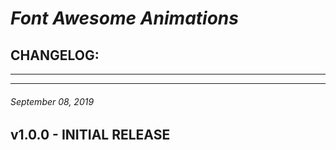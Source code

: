 # *Font Awesome Animations*
## CHANGELOG:


********************************************************************************
********************************************************************************
###### September 08, 2019
## v1.0.0 - INITIAL RELEASE